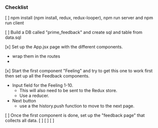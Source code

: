 ### Checklist

[ ] npm install (npm install, redux, redux-looper), npm run server and npm run client

[ ] Build a DB called "prime_feedback" and create sql and table from data.sql

[x] Set up the App.jsx page with the different components. 
- wrap them in the routes
- 

[x] Start the first component "Feeling" and try to get this one to work first then set up all the Feedback components. 
 - Input field for the Feeling 1-10.
    * This will also need to be sent to the Redux store.
    * Use a reducer. 
 - Next button
    * use a the history.push function to move to the next page. 
 
[ ] Once the first component is done, set up the "feedback page" that collects all data. 
[ ]
[ ]
[ ]